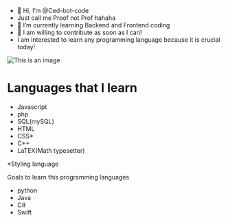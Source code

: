- 👋 Hi, I’m @Ced-bot-code
-  Just call me Proof not Prof hahaha
- 🌱 I’m currently learning Backend and Frontend coding
- 💞️ I am willing to contribute as soon as I can!
- I am interested to learn any programming language because it is crucial today!

![This is an image](https://scontent.fceb1-2.fna.fbcdn.net/v/t39.30808-6/240393735_2679459662354439_7114413301400820906_n.jpg?_nc_cat=109&ccb=1-5&_nc_sid=174925&_nc_eui2=AeFHEfl45Jef5hdMw7apP6AtIkYRA9PvmXQiRhED0--ZdErR1gZuBtQ__7aJBdeo0tnvg-V2TUQxdbkeoc-wt1rC&_nc_ohc=YEAyr8aKMLcAX-A1Ze9&tn=rDZOHbvznVv-XQCG&_nc_ht=scontent.fceb1-2.fna&oh=d5e1f82791e48bea30bc24f1c1a213e6&oe=61933D7E)


# Languages that I learn

- Javascript
- php
- SQL(mySQL)
- HTML
- CSS*
- C++
- LaTEX(Math typesetter)

 *Styling language

Goals to learn this programming languages

- python
- Java
- C#
- Swift


<!---
Ced-bot-code/Ced-bot-code is a ✨ special ✨ repository because its `README.md` (this file) appears on your GitHub profile.
You can click the Preview link to take a look at your changes.
--->
